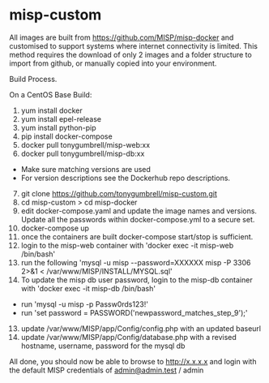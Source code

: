 # misp-custom

All images are built from https://github.com/MISP/misp-docker and customised to support systems where internet connectivity is limited. This method requires the download of only 2 images and a folder structure to import from github, or manually copied into your environment.

Build Process.

On a CentOS Base Build:

1) yum install docker
2) yum install epel-release
3) yum install python-pip
4) pip install docker-compose
5) docker pull tonygumbrell/misp-web:xx
6) docker pull tonygumbrell/misp-db:xx
- Make sure matching versions are used
- For version descriptions see the Dockerhub repo descriptions.
7) git clone https://github.com/tonygumbrell/misp-custom.git
8) cd misp-custom > cd misp-docker
9) edit docker-compose.yaml and update the image names and versions. Update all the passwords within docker-compose.yml to a secure set.
10) docker-compose up
11) once the containers are built docker-compose start/stop is sufficient.
12) login to the misp-web container with 'docker exec -it misp-web /bin/bash'
13) run the following 'mysql -u misp --password=XXXXXX misp -P 3306 2>&1 < /var/www/MISP/INSTALL/MYSQL.sql'
14) To update the misp db user password, login to the misp-db container with 'docker exec -it misp-db /bin/bash' 
  - run 'mysql -u misp -p Passw0rds123!'
  - run 'set password = PASSWORD('newpassword_matches_step_9');'
13) update /var/www/MISP/app/Config/config.php with an updated baseurl
14) update /var/www/MISP/app/Config/database.php with a revised hostname, username, password for the mysql db

All done, you should now be able to browse to http://x.x.x.x and login with the default MISP credentials of admin@admin.test / admin


